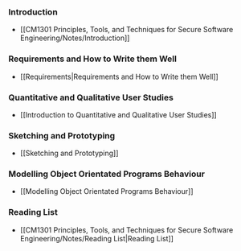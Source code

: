 
### Introduction
- [[CM1301 Principles, Tools, and Techniques for Secure Software Engineering/Notes/Introduction]]

### Requirements and How to Write them Well
- [[Requirements|Requirements and How to Write them Well]]

### Quantitative and Qualitative User Studies
- [[Introduction to Quantitative and Qualitative User Studies]]

### Sketching and Prototyping
- [[Sketching and Prototyping]]

### Modelling Object Orientated Programs Behaviour
 - [[Modelling Object Orientated Programs Behaviour]]

### Reading List
- [[CM1301 Principles, Tools, and Techniques for Secure Software Engineering/Notes/Reading List|Reading List]]
